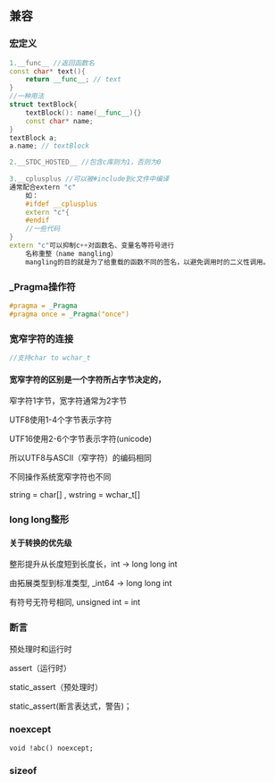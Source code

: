 ## 兼容

### 宏定义

```c++
1.__func__ //返回函数名
const char* text(){
	return __func__; // text
}
//一种用法
struct textBlock{
    textBlock(): name(__func__){}
    const char* name;
}
textBlock a;
a.name; // textBlock

2.__STDC_HOSTED__ //包含c库则为1，否则为0
    
3.__cplusplus //可以被#include到c文件中编译
通常配合extern "c" 
    如：
    #ifdef __cplusplus
    extern "c"{
    #endif
    //一些代码
}
extern "c"可以抑制c++对函数名、变量名等符号进行
    名称重整（name mangling）
    mangling的目的就是为了给重载的函数不同的签名，以避免调用时的二义性调用。
```

### _Pragma操作符

```c++
#pragma = _Pragma
#pragma once = _Pragma("once")
```

### 宽窄字符的连接

```c++
//支持char to wchar_t
```

#### 宽窄字符的区别是一个字符所占字节决定的，

窄字符1字节，宽字符通常为2字节

UTF8使用1-4个字节表示字符

UTF16使用2-6个字节表示字符(unicode)

所以UTF8与ASCII（窄字符）的编码相同

不同操作系统宽窄字符也不同

string = char[] , wstring =  wchar_t[]

### long long整形

#### 关于转换的优先级

整形提升从长度短到长度长，int -> long long int

由拓展类型到标准类型, _int64 -> long long int

有符号无符号相同, unsigned int = int

### 断言

预处理时和运行时

assert（运行时）

static_assert（预处理时）

static_assert(断言表达式，警告)；

### noexcept 

```
void !abc() noexcept;
```

### sizeof